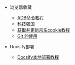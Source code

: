 <!-- _sidebar.md -->

<!--注意这里是相对路径，且括号后方不能有空格-->

* 浏览器收藏

  * [ADB命令教程](/ProjectDocs/ADB命令教程.md)
  * [科技强国](/ProjectDocs/科技强国.md)
  * [获取并更新京东cookie教程](/ProjectDocs/获取京东cookie教程.md)
  * [Git 的使用](/ProjectDocs/Git的使用.md)
* Docsify部署

  - [Docsify本地部署教程](/ProjectDocs/docsify部署教程.md)

